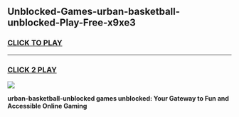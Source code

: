 
## Unblocked-Games-urban-basketball-unblocked-Play-Free-x9xe3
<h3>
<a href="https://premium76.site?title=urban-basketball-unblocked&ref=23A">CLICK TO PLAY</a></h3>
<hr>

<h3>
<a href="https://premium76.site?title=urban-basketball-unblocked&ref=23A">CLICK 2 PLAY</a>
  
</h3>

<a href="https://premium76.site?title=urban-basketball-unblocked&ref=23A"><img src="https://clearcache.store/games.png"></a>


**urban-basketball-unblocked games unblocked: Your Gateway to Fun and Accessible Online Gaming**
